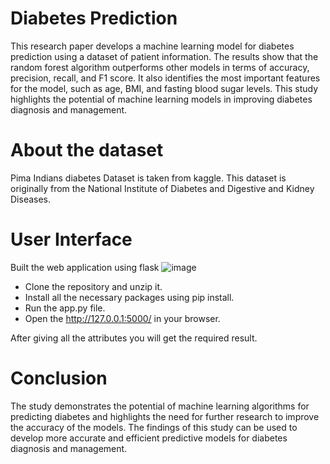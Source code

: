 # Diabetes Prediction
This research paper develops a machine learning model for diabetes prediction using a dataset of patient information. The results show that the random forest algorithm outperforms other models in terms of accuracy, precision, recall, and F1 score. It also identifies the most important features for the model, such as age, BMI, and fasting blood sugar levels. This study highlights the potential of machine learning models in improving diabetes diagnosis and management.
# About the dataset
Pima Indians diabetes Dataset is taken from kaggle. This dataset is originally from the National Institute of Diabetes and Digestive and Kidney Diseases.
# User Interface
Built the web application using flask 
![image](https://user-images.githubusercontent.com/113254994/235940816-9eb42ed1-4f28-4b9b-98cb-49de766c7cb8.png)
- Clone the repository and unzip it.
- Install all the necessary packages using pip install.
- Run the app.py file.
- Open the http://127.0.0.1:5000/ in your browser.

After giving all the attributes you will get the required result.
# Conclusion
The study demonstrates the potential of machine learning algorithms for predicting diabetes and highlights the need for further research to improve the accuracy of the models. The findings of this study can be used to develop more accurate and efficient predictive models for diabetes diagnosis and management.

